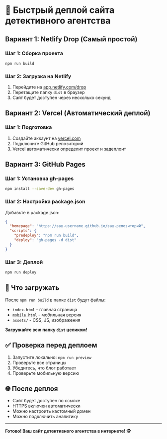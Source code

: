 # 🚀 Быстрый деплой сайта детективного агентства

## Вариант 1: Netlify Drop (Самый простой)

### Шаг 1: Сборка проекта
```bash
npm run build
```

### Шаг 2: Загрузка на Netlify
1. Перейдите на [app.netlify.com/drop](https://app.netlify.com/drop)
2. Перетащите папку `dist` в браузер
3. Сайт будет доступен через несколько секунд

## Вариант 2: Vercel (Автоматический деплой)

### Шаг 1: Подготовка
1. Создайте аккаунт на [vercel.com](https://vercel.com)
2. Подключите GitHub репозиторий
3. Vercel автоматически определит проект и задеплоит

## Вариант 3: GitHub Pages

### Шаг 1: Установка gh-pages
```bash
npm install --save-dev gh-pages
```

### Шаг 2: Настройка package.json
Добавьте в package.json:
```json
{
  "homepage": "https://ваш-username.github.io/ваш-репозиторий",
  "scripts": {
    "predeploy": "npm run build",
    "deploy": "gh-pages -d dist"
  }
}
```

### Шаг 3: Деплой
```bash
npm run deploy
```

## 📁 Что загружать

После `npm run build` в папке `dist` будут файлы:
- `index.html` - главная страница
- `mobile.html` - мобильная версия
- `assets/` - CSS, JS, изображения

**Загружайте всю папку `dist` целиком!**

## ✅ Проверка перед деплоем

1. Запустите локально: `npm run preview`
2. Проверьте все страницы
3. Убедитесь, что блог работает
4. Проверьте мобильную версию

## 🌐 После деплоя

- Сайт будет доступен по ссылке
- HTTPS включен автоматически
- Можно настроить кастомный домен
- Можно подключить аналитику

---

**Готово! Ваш сайт детективного агентства в интернете!** 🕵️ 